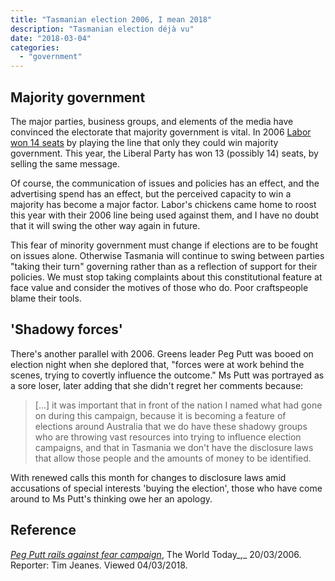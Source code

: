 ```yaml
---
title: "Tasmanian election 2006, I mean 2018"
description: "Tasmanian election déjà vu"
date: "2018-03-04"
categories:
  - "government"
---
```


## Majority government

The major parties, business groups, and elements of the media have convinced the electorate that majority government is vital. In 2006 [Labor won 14 seats](//en.wikipedia.org/wiki/Tasmanian_state_election,_2006) by playing the line that only they could win majority government. This year, the Liberal Party has won 13 (possibly 14) seats, by selling the same message.

Of course, the communication of issues and policies has an effect, and the advertising spend has an effect, but the perceived capacity to win a majority has become a major factor. Labor's chickens came home to roost this year with their 2006 line being used against them, and I have no doubt that it will swing the other way again in future.

This fear of minority government must change if elections are to be fought on issues alone. Otherwise Tasmania will continue to swing between parties "taking their turn" governing rather than as a reflection of support for their policies. We must stop taking complaints about this constitutional feature at face value and consider the motives of those who do. Poor craftspeople blame their tools.

## 'Shadowy forces'

There's another parallel with 2006. Greens leader Peg Putt was booed on election night when she deplored that, "forces were at work behind the scenes, trying to covertly influence the outcome." Ms Putt was portrayed as a sore loser, later adding that she didn't regret her comments because:

> \[...\] it was important that in front of the nation I named what had gone on during this campaign, because it is becoming a feature of elections around Australia that we do have these shadowy groups who are throwing vast resources into trying to influence election campaigns, and that in Tasmania we don't have the disclosure laws that allow those people and the amounts of money to be identified.

With renewed calls this month for changes to disclosure laws amid accusations of special interests 'buying the election', those who have come around to Ms Putt's thinking owe her an apology.

## Reference

_[Peg Putt rails against fear campaign](//www.abc.net.au/worldtoday/content/2006/s1595916.htm)_, The World Today_,_ 20/03/2006. Reporter: Tim Jeanes. Viewed 04/03/2018.